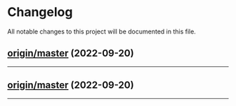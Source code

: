 <!--- BEGIN HEADER -->
# Changelog

All notable changes to this project will be documented in this file.
<!--- END HEADER -->

## [origin/master](https://github.com/fadilxcoder/db-seeder/compare/origin/master...vorigin/master) (2022-09-20)


---

## [origin/master](https://github.com/fadilxcoder/db-seeder/compare/origin/master...vorigin/master) (2022-09-20)


---

